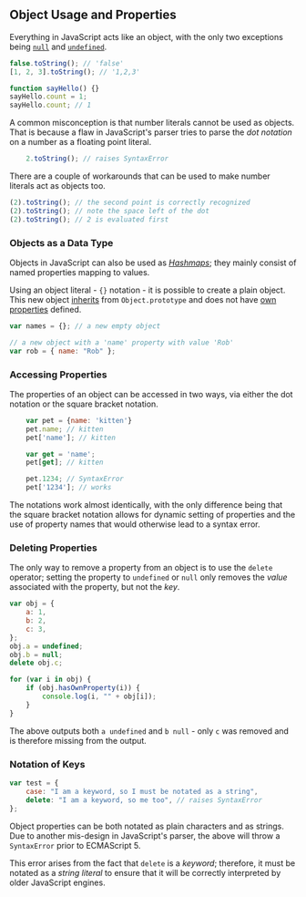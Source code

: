 ## Object Usage and Properties

Everything in JavaScript acts like an object, with the only two exceptions being
[`null`](#core.undefined) and [`undefined`](#core.undefined).

```js
false.toString(); // 'false'
[1, 2, 3].toString(); // '1,2,3'

function sayHello() {}
sayHello.count = 1;
sayHello.count; // 1
```

A common misconception is that number literals cannot be used as
objects. That is because a flaw in JavaScript's parser tries to parse the _dot
notation_ on a number as a floating point literal.

```javascript
    2.toString(); // raises SyntaxError
```

There are a couple of workarounds that can be used to make number literals act
as objects too.

```js
(2).toString(); // the second point is correctly recognized
(2).toString(); // note the space left of the dot
(2).toString(); // 2 is evaluated first
```

### Objects as a Data Type

Objects in JavaScript can also be used as [_Hashmaps_][1]; they mainly consist
of named properties mapping to values.

Using an object literal - `{}` notation - it is possible to create a
plain object. This new object [inherits](#object.prototype) from `Object.prototype` and
does not have [own properties](#object.hasownproperty) defined.

```javascript
var names = {}; // a new empty object

// a new object with a 'name' property with value 'Rob'
var rob = { name: "Rob" };
```

### Accessing Properties

The properties of an object can be accessed in two ways, via either the dot
notation or the square bracket notation.

```javascript
    var pet = {name: 'kitten'}
    pet.name; // kitten
    pet['name']; // kitten

    var get = 'name';
    pet[get]; // kitten

    pet.1234; // SyntaxError
    pet['1234']; // works
```

The notations work almost identically, with the only difference being that the
square bracket notation allows for dynamic setting of properties and
the use of property names that would otherwise lead to a syntax error.

### Deleting Properties

The only way to remove a property from an object is to use the `delete`
operator; setting the property to `undefined` or `null` only removes the
_value_ associated with the property, but not the _key_.

```javascript
var obj = {
	a: 1,
	b: 2,
	c: 3,
};
obj.a = undefined;
obj.b = null;
delete obj.c;

for (var i in obj) {
	if (obj.hasOwnProperty(i)) {
		console.log(i, "" + obj[i]);
	}
}
```

The above outputs both `a undefined` and `b null` - only `c` was
removed and is therefore missing from the output.

### Notation of Keys

```javascript
var test = {
	case: "I am a keyword, so I must be notated as a string",
	delete: "I am a keyword, so me too", // raises SyntaxError
};
```

Object properties can be both notated as plain characters and as strings. Due to
another mis-design in JavaScript's parser, the above will throw
a `SyntaxError` prior to ECMAScript 5.

This error arises from the fact that `delete` is a _keyword_; therefore, it must be
notated as a _string literal_ to ensure that it will be correctly interpreted by
older JavaScript engines.

[1]: http://en.wikipedia.org/wiki/Hashmap

```

```
